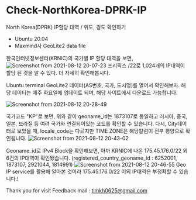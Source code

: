 # Check-NorthKorea-DPRK-IP
North Korea(DPRK) IP할당 대역 / 위도, 경도 확인하기
 * Ubuntu 20.04
 * Maxmind사 GeoLite2 data file

한국인터넷정보센터(KRNIC)의 국가별 IP 할당 대역을 보면,
![Screenshot from 2021-08-12 20-07-23](https://user-images.githubusercontent.com/47383452/129186969-57c9a619-f3a3-49e9-8454-9bd5bd3775ce.png)
프리픽스 /22로 1,024개의 IP대역이 할당 된 것을 알 수 있다. 더 자세히 확인해봅시다.

Ubuntu terminal GeoLite2 데이터(AS번호, 국가, 도시명)를 열어서 확인해보자. 해당 데이터는 매주 화요일에 업데이트 되며, 해당 사이트에서 다운로드 가능합니다.

![Screenshot from 2021-08-12 20-28-49](https://user-images.githubusercontent.com/47383452/129189496-00130463-2617-4232-acfa-e6166b7e7413.png)

국가코드 "KP"로 보면, 위와 같이 geoname_id는 1873107로 동일하고 러시아, 중국, 일본, 브라질 등 여려 국가와 연결되어있는 코드를 확인할 수 있습니다.
다시, City데이터로 보았을 때, locale_code는 다르지만 TIME ZONE은 해당칼럼이 전부 평양으로 확인됩니다.
![Screenshot from 2021-08-12 20-43-02](https://user-images.githubusercontent.com/47383452/129191098-d1f4f686-e469-40ad-8e83-2b1c73bbe9e9.png)

Geoname_id로 IPv4 Block을 확인해보면, 아까 KRNIC에 나온 175.45.176.0/22 외 6건의 IP대역이 확인됐습니다.
(registered_country_geoname_id : 6252001, 1873107, 2921044, 1814991)
![Screenshot from 2021-08-12 20-46-55](https://user-images.githubusercontent.com/47383452/129191977-6efd9ced-de9f-4ae3-aa2e-c2f940dbaee3.png)
Geo IP service를 활용해 알아본 것이라 175.45.176.0/22 이외 IP대역은 부정확할 수 있습니다.!




Thank you for visit
Feedback mail : timkh0625@gmail.com
